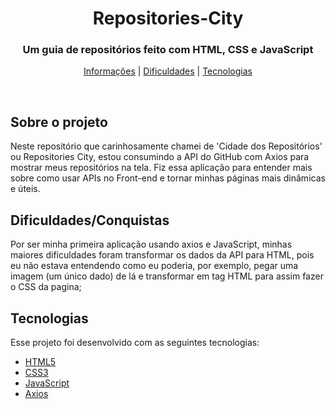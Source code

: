 <h1 align="center"> Repositories-City </h1>

<h3 align="center"> Um guia de repositórios feito com HTML, CSS e JavaScript</h3>

<p align="center"> 
<a href="#about">Informações</a> | <a href="dif">Dificuldades</a> | <a href="#techs">Tecnologias</a>
</p>

<br>

<h2 id="about">Sobre o projeto</h2>
  Neste repositório que carinhosamente chamei de 'Cidade dos Repositórios' ou Repositories City, estou consumindo a API do GitHub com Axios para mostrar meus repositórios na tela. Fiz essa aplicação para entender mais sobre como usar APIs no Front-end e tornar minhas páginas mais dinâmicas e úteis.

<h2 id="dif">Dificuldades/Conquistas</h2>
  Por ser minha primeira aplicação usando axios e JavaScript, minhas maiores dificuldades foram transformar os dados da API para HTML, pois eu não estava entendendo como eu poderia, por exemplo, pegar uma imagem (um único dado) de lá e transformar em tag HTML para assim fazer o CSS da pagina;

<h2 id="techs">Tecnologias</h2>
Esse projeto foi desenvolvido com as seguintes tecnologias:

- [HTML5](https://developer.mozilla.org/pt-BR/docs/Web/HTML)
- [CSS3](https://developer.mozilla.org/pt-BR/docs/Web/CSS)
- [JavaScript](https://developer.mozilla.org/pt-BR/docs/Web/JavaScript)
- [Axios](https://axios-http.com/)


